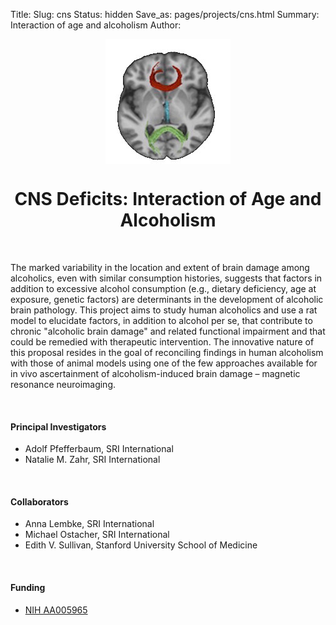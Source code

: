 Title:
Slug: cns
Status: hidden
Save_as: pages/projects/cns.html
Summary: Interaction of age and alcoholism
Author:

<center><img src="../../images/papers/NIMG-figure1-small.jpg" alt="NIMG" align="middle"></center>

<h1 align="middle">CNS Deficits: Interaction of Age and Alcoholism</h1>

<br />

 The marked variability in the location and extent of brain damage among alcoholics, even with similar consumption histories, suggests that factors in addition to excessive alcohol consumption (e.g., dietary deficiency, age at exposure, genetic factors) are determinants in the development of alcoholic brain pathology.  This project aims to study human alcoholics and use a rat model to elucidate factors, in addition to alcohol per se, that contribute to chronic "alcoholic brain damage" and related functional impairment and that could be remedied with therapeutic intervention. The innovative nature of this proposal resides in the goal of reconciling findings in human alcoholism with those of animal models using one of the few approaches available for in vivo ascertainment of alcoholism-induced brain damage – magnetic resonance neuroimaging.


<br />

#### Principal Investigators

* Adolf Pfefferbaum, SRI International
* Natalie M. Zahr, SRI International

<br />

#### Collaborators

* Anna Lembke, SRI International
* Michael Ostacher, SRI International
* Edith V. Sullivan, Stanford University School of Medicine

<br />

#### Funding

 * [NIH AA005965][cns]

[cns]: https://projectreporter.nih.gov/project_info_description.cfm?aid=9042196&icde=29447440
